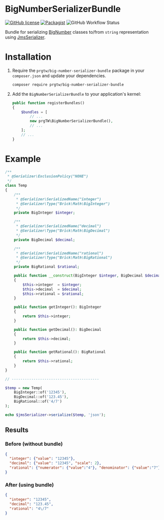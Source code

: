# BigNumberSerializerBundle

[![GitHub license](https://img.shields.io/github/license/prgtw/big-number-serializer-bundle)](https://github.com/prgTW/big-number-serializer-bundle/blob/main/LICENSE)
[![Packagist](https://img.shields.io/packagist/v/prgtw/big-number-serializer-bundle)](https://packagist.org/packages/prgtw/big-number-serializer-bundle)
![GitHub Workflow Status](https://img.shields.io/github/workflow/status/prgTW/big-number-serializer-bundle/Tests)

Bundle for serializing [BigNumber](https://github.com/brick/math) classes to/from `string` representation using [JmsSerializer](https://github.com/schmittjoh/serializer).

# Installation

1. Require the `prgtw/big-number-serializer-bundle` package in your `composer.json`
   and update your dependencies.
	
	```bash
	composer require prgtw/big-number-serializer-bundle
	```

2. Add the `BigNumberSerializerBundle` to your application's kernel:

	```php
	public function registerBundles()
	{
		$bundles = [
			// ...
			new prgTW\BigNumberSerializerBundle(),
			// ...
		];
		// ...
	}
	````
	
# Example

```php
/**
 * @Serializer\ExclusionPolicy("NONE")
 */
class Temp
{
	/**
	 * @Serializer\SerializedName("integer")
	 * @Serializer\Type("Brick\Math\BigInteger")
	 */
	private BigInteger $integer;

	/**
	 * @Serializer\SerializedName("decimal")
	 * @Serializer\Type("Brick\Math\BigDecimal")
	 */
	private BigDecimal $decimal;

	/**
	 * @Serializer\SerializedName("rational")
	 * @Serializer\Type("Brick\Math\BigRational")
	 */
	private BigRational $rational;

	public function __construct(BigInteger $integer, BigDecimal $decimal, BigRational $rational)
	{
		$this->integer  = $integer;
		$this->decimal  = $decimal;
		$this->rational = $rational;
	}

	public function getInteger(): BigInteger
	{
		return $this->integer;
	}

	public function getDecimal(): BigDecimal
	{
		return $this->decimal;
	}

	public function getRational(): BigRational
	{
		return $this->rational;
	}
}

// ----------------------------------------

$temp = new Temp(
	BigInteger::of('12345'),
	BigDecimal::of('123.45'),
	BigRational::of('4/7')
);

echo $jmsSerializer->serialize($temp, 'json');
```

## Results
### Before (without bundle)
```json
{
  "integer": {"value": "12345"},
  "decimal": {"value": "12345", "scale": 2},
  "rational": {"numerator": {"value":"4"}, "denominator": {"value":"7"}}
}
```

### After (using bundle)
```json
{
  "integer": "12345",
  "decimal": "123.45",
  "rational": "4\/7"
}
```
